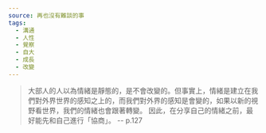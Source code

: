 ```yaml
---
source: 再也沒有難談的事
tags:
  - 溝通
  - 人性
  - 覺察
  - 自大
  - 成長
  - 改變
---
```


> 大部人的人以為情緒是靜態的，是不會改變的。但事實上，情緒是建立在我們對外界世界的感知之上的，而我們對外界的感知是會變的，如果以新的視野看世界，我們的情緒也會跟著轉變。
> 因此，在分享自己的情緒之前，最好能先和自己進行「協商」。
> \-- p.127